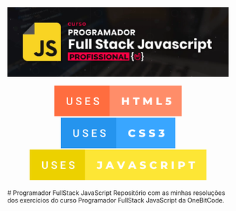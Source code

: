 <div align="center">
	<img src="repository-assets/banner.png">
</div>
<br>
<div class="badges" align="center">
	<img src="repository-assets/badge-uses-html5.svg" style="margin: 0 5px">
	<img src="repository-assets/badge-uses-css3.svg" style="margin: 0 5px">
	<img src="repository-assets/badge-uses-javascript.svg" style="margin: 0 5px">
</div>
<br>
# Programador FullStack JavaScript
Repositório com as minhas resoluções dos exercícios do curso Programador FullStack JavaScript da OneBitCode.

